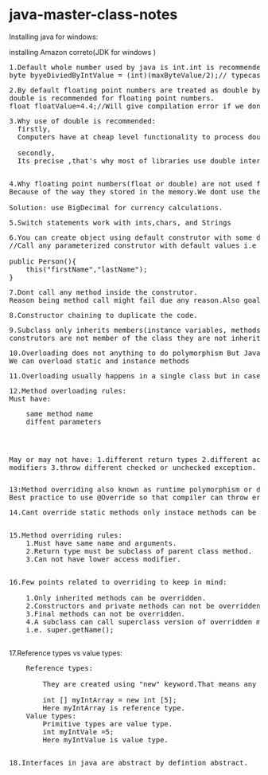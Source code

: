 # java-master-class-notes


Installing java for windows:

installing Amazon correto(JDK for windows )

<pre>
1.Default whole number used by java is int.int is recommended for whole numbers.
byte byyeDiviedByIntValue = (int)(maxByteValue/2);// typecasted to remove compilation error.
</pre>
<pre>
2.By default floating point numbers are treated as double by default.
double is recommended for floating point numbers.
float floatValue=4.4;//Will give compilation error if we dont put "f" or typecast to float.
</pre>
<pre>
3.Why use of double is recommended:
  firstly,
  Computers have at cheap level functionality to process double numbers faster than their equivalent float numbers.
  
  secondly,
  Its precise ,that's why most of libraries use double internally. 
</pre>
<pre> 
4.Why floating point numbers(float or double) are not used for example currency calculations ?
Because of the way they stored in the memory.We dont use them for currency calculations.

Solution: use BigDecimal for currency calculations.
</pre>
<pre>
5.Switch statements work with ints,chars, and Strings
</pre>
<pre>
6.You can create object using default construtor with some default value.
//Call any parameterized construtor with default values i.e this("firstName","lastName");

public Person(){
	this("firstName","lastName");
}
</pre>
<pre>
7.Dont call any method inside the construtor.
Reason being method call might fail due any reason.Also goal of methods is work on ready-made object rather than creating objects.
</pre>
<pre>
8.Constructor chaining to duplicate the code.
</pre>
<pre>
9.Subclass only inherits members(instance variables, methods and nested classed).Since
construtors are not member of the class they are not inherited.
</pre>
<pre>
10.Overloading does not anything to do polymorphism But Java developers refer to it as compile time polymorphism.
We can overload static and instance methods
</pre>
<pre>
11.Overloading usually happens in a single class but in case of subclasses we can have scenario of overloading.
</pre>
<pre>
12.Method overloading rules:
Must have:
<pre>
	same method name
	diffent parameters
</pre>
May or may not have:
	1.different return types
	2.different accesss modifiers
	3.throw different checked or unchecked exception. 
</pre>
<pre>
13:Method overriding also known as runtime polymorphism or dyanamic method dispatch because method to be invoked is decided at runtime by JVM.
Best practice to use @Override so that compiler can throw error if overriding rules are followed.
</pre>
<pre>
14.Cant override static methods only instace methods can be overridden.
</pre>
<pre> 
15.Method overriding rules:
	1.Must have same name and arguments.
	2.Return type must be subclass of parent class method.
	3.Can not have lower access modifier. 
</pre>
<pre> 
16.Few points related to overriding to keep in mind:

	1.Only inherited methods can be overridden.
	2.Constructors and private methods can not be overridden.
	3.Final methods can not be overridden.
	4.A subclass can call superclass version of overridden method.
	i.e. super.getName();

</pre>

17.Reference types vs value types:
<pre>
	Reference types:
	
		They are created using "new" keyword.That means any variable created using "new" keyword will be reference type.
		
		int [] myIntArray = new int [5];
		Here myIntArray is reference type.
	Value types:
		Primitive types are value type.
		int myIntVale =5;
		Here myIntValue is value type.
		
</pre>
<pre>
18.Interfaces in java are abstract by defintion abstract.
</pre>


